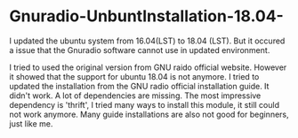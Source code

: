 # Gnuradio-UnbuntInstallation-18.04-
I updated the ubuntu system from 16.04(LST) to 18.04 (LST). But it occured a issue that the Gnuradio software cannot use in updated environment. 


I tried to used the original version from GNU raido official website. However it showed that the support for ubuntu 18.04 is not anymore. 
I tried to updated the installation from the GNU radio official installation guide. It didn't work. A lot of dependencies are missing. 
The most impressive dependency is 'thrift', I tried many ways to install this module, it still could not work anymore. 
Many guide installations are also not good for beginners, just like me. 
